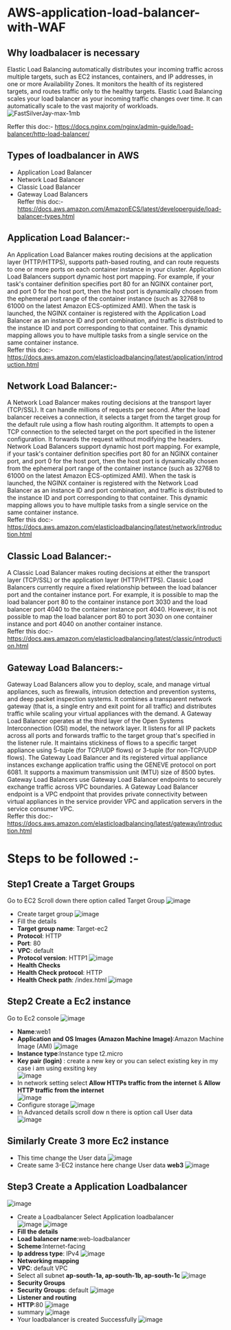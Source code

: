 # AWS-application-load-balancer-with-WAF

## Why loadbalacer is necessary
Elastic Load Balancing automatically distributes your incoming traffic across multiple targets, such as EC2 instances, containers, and IP addresses, in one or more Availability Zones. It monitors the health of its registered targets, and routes traffic only to the healthy targets. Elastic Load Balancing scales your load balancer as your incoming traffic changes over time. It can automatically scale to the vast majority of workloads. <br>
![FastSilverJay-max-1mb](https://user-images.githubusercontent.com/63963025/169843771-d86cfb8f-56aa-41e4-988e-4b7932e6c863.gif)

Reffer this doc:- https://docs.nginx.com/nginx/admin-guide/load-balancer/http-load-balancer/
## Types of loadbalancer in AWS
- Application Load Balancer
- Network Load Balancer
- Classic Load Balancer
- Gateway Load Balancers <br>
Reffer this doc:- https://docs.aws.amazon.com/AmazonECS/latest/developerguide/load-balancer-types.html
## Application Load Balancer:- <br>
An Application Load Balancer makes routing decisions at the application layer (HTTP/HTTPS), supports path-based routing, and can route requests to one or more ports on each container instance in your cluster. Application Load Balancers support dynamic host port mapping. For example, if your task's container definition specifies port 80 for an NGINX container port, and port 0 for the host port, then the host port is dynamically chosen from the ephemeral port range of the container instance (such as 32768 to 61000 on the latest Amazon ECS-optimized AMI). When the task is launched, the NGINX container is registered with the Application Load Balancer as an instance ID and port combination, and traffic is distributed to the instance ID and port corresponding to that container. This dynamic mapping allows you to have multiple tasks from a single service on the same container instance. <br>
Reffer this doc:- https://docs.aws.amazon.com/elasticloadbalancing/latest/application/introduction.html

##  Network Load Balancer:- 
A Network Load Balancer makes routing decisions at the transport layer (TCP/SSL). It can handle millions of requests per second. After the load balancer receives a connection, it selects a target from the target group for the default rule using a flow hash routing algorithm. It attempts to open a TCP connection to the selected target on the port specified in the listener configuration. It forwards the request without modifying the headers. Network Load Balancers support dynamic host port mapping. For example, if your task's container definition specifies port 80 for an NGINX container port, and port 0 for the host port, then the host port is dynamically chosen from the ephemeral port range of the container instance (such as 32768 to 61000 on the latest Amazon ECS-optimized AMI). When the task is launched, the NGINX container is registered with the Network Load Balancer as an instance ID and port combination, and traffic is distributed to the instance ID and port corresponding to that container. This dynamic mapping allows you to have multiple tasks from a single service on the same container instance. <br>
Reffer this doc:- https://docs.aws.amazon.com/elasticloadbalancing/latest/network/introduction.html

## Classic Load Balancer:- 
A Classic Load Balancer makes routing decisions at either the transport layer (TCP/SSL) or the application layer (HTTP/HTTPS). Classic Load Balancers currently require a fixed relationship between the load balancer port and the container instance port. For example, it is possible to map the load balancer port 80 to the container instance port 3030 and the load balancer port 4040 to the container instance port 4040. However, it is not possible to map the load balancer port 80 to port 3030 on one container instance and port 4040 on another container instance. <br>
Reffer this doc:- https://docs.aws.amazon.com/elasticloadbalancing/latest/classic/introduction.html

## Gateway Load Balancers:-
Gateway Load Balancers allow you to deploy, scale, and manage virtual appliances, such as firewalls, intrusion detection and prevention systems, and deep packet inspection systems. It combines a transparent network gateway (that is, a single entry and exit point for all traffic) and distributes traffic while scaling your virtual appliances with the demand. A Gateway Load Balancer operates at the third layer of the Open Systems Interconnection (OSI) model, the network layer. It listens for all IP packets across all ports and forwards traffic to the target group that's specified in the listener rule. It maintains stickiness of flows to a specific target appliance using 5-tuple (for TCP/UDP flows) or 3-tuple (for non-TCP/UDP flows). The Gateway Load Balancer and its registered virtual appliance instances exchange application traffic using the GENEVE protocol on port 6081. It supports a maximum transmission unit (MTU) size of 8500 bytes. Gateway Load Balancers use Gateway Load Balancer endpoints to securely exchange traffic across VPC boundaries. A Gateway Load Balancer endpoint is a VPC endpoint that provides private connectivity between virtual appliances in the service provider VPC and application servers in the service consumer VPC. <br>
Reffer this doc:- https://docs.aws.amazon.com/elasticloadbalancing/latest/gateway/introduction.html

# Steps to be followed :- 

## Step1 Create a Target Groups
Go to EC2 Scroll down there option called Target Group
![image](https://user-images.githubusercontent.com/63963025/169863345-3c07387e-466d-4e68-8ec0-0f1b50a82993.png)
- Create target group
![image](https://user-images.githubusercontent.com/63963025/169863484-ba88af11-a458-4bd1-9b7f-75ce25ef2a74.png)
- Fill the details <br>
- <b>Target group name</b>: Target-ec2
- <b>Protocol</b>: HTTP
- <b>Port</b>: 80
- <b>VPC</b>: default
- <b>Protocol version</b>: HTTP1
![image](https://user-images.githubusercontent.com/63963025/169865233-d87d9ff4-c609-4449-8c68-cd24a0469bf0.png)
- <b>Health Checks</b> 
- <b>Health Check protocol</b>: HTTP
- <b>Health Check path</b>: /index.html
![image](https://user-images.githubusercontent.com/63963025/169865823-5210f82d-c627-47cb-90e1-80e96ea07f8a.png)

## Step2 Create a Ec2 instance 
Go to Ec2 console 
![image](https://user-images.githubusercontent.com/63963025/170025426-9279a4e8-9fe3-448a-9465-7dfee0263aeb.png)
- <b>Name</b>:web1
- <b>Application and OS Images (Amazon Machine Image)</b>:Amazon Machine Image (AMI)
![image](https://user-images.githubusercontent.com/63963025/170025728-2367d8b3-5d24-407f-9af0-0c2548ec0569.png)
- <b>Instance type</b>:Instance type t2.micro
- <b>Key pair (login) </b>: create a new key or you can select existing key in my case i am using exsiting key <br>
![image](https://user-images.githubusercontent.com/63963025/170026856-6ed0aaa8-1984-4530-8576-bb18fdaf60c4.png)
- In network setting select <b>Allow HTTPs traffic from the internet</b> & <b>Allow HTTP traffic from the internet</b>  
 ![image](https://user-images.githubusercontent.com/63963025/170035261-cad15e94-2553-49db-bbc4-5a092522833c.png)
- Configure storage
 ![image](https://user-images.githubusercontent.com/63963025/170035861-9608088a-2cd9-4583-af22-077d84373258.png)
- In Advanced details scroll dow n there is option call User data  
![image](https://user-images.githubusercontent.com/63963025/170061615-2c4b86e1-5328-47b7-ab0a-0721f1574cd4.png)
## Similarly Create 3 more Ec2 instance 
- This time change the User data 
![image](https://user-images.githubusercontent.com/63963025/170085452-6a3f7a30-2e94-4e42-8dfc-b25a9707545d.png)
- Create same 3-EC2 instance here change User data  <b>web3</b>
![image](https://user-images.githubusercontent.com/63963025/170086310-6b97df5a-06c6-4efd-80a3-f5e481a9748f.png)

## Step3 Create a Application Loadbalancer 
![image](https://user-images.githubusercontent.com/63963025/170063881-02defe7e-6d50-4754-9cb1-3ee3f53a8590.png)
- Create a Loadbalancer Select Application loadbalancer  
![image](https://user-images.githubusercontent.com/63963025/170078120-83fe780f-20ad-48aa-bed7-eeb21fe2ad8c.png)
![image](https://user-images.githubusercontent.com/63963025/170078519-346d233f-ddb6-4300-8c6b-1846917064ec.png)
- <b>Fill the details</b>
- <b>Load balancer name</b>:web-loadbalancer
- <b>Scheme</b>:Internet-facing
- <b>Ip address type</b>: IPv4
![image](https://user-images.githubusercontent.com/63963025/170079352-0c0d5e95-8342-4d7c-9868-7f6e7f4bec1b.png)
- <b>Networking mapping</b>
- <b>VPC</b>: default VPC
- Select all subnet <b> ap-south-1a, ap-south-1b, ap-south-1c</b>
![image](https://user-images.githubusercontent.com/63963025/170080147-5dcb37a6-bb84-443e-b3e4-f04c5238a732.png)
- <b>Security Groups</b>
- <b>Security Groups</b>: default 
![image](https://user-images.githubusercontent.com/63963025/170080281-95e87ef9-e194-4f64-a9ac-0e81b2302a48.png)
- <b> Listener and routing </b>
- <b> HTTP</b>:80
![image](https://user-images.githubusercontent.com/63963025/170081112-3f205a62-2b82-406f-888d-60cc2945bb28.png)
- summary 
![image](https://user-images.githubusercontent.com/63963025/170080992-c9b87e56-e06f-4a39-9e15-3e1a70e52996.png)
- Your loadbalancer is created Successfully 
![image](https://user-images.githubusercontent.com/63963025/170083487-9dca2601-0551-4705-90ca-9e689f612fec.png)

 
